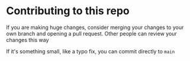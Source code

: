 # Contributing to this repo

If you are making huge changes, consider merging your changes to your own branch and opening a pull request. Other people can review your changes this way

If it's something small, like a typo fix, you can commit directly to `main`
